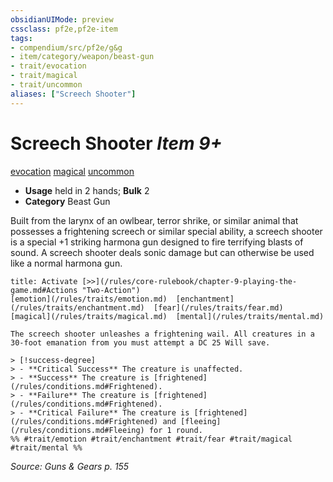 ```yaml
---
obsidianUIMode: preview
cssclass: pf2e,pf2e-item
tags:
- compendium/src/pf2e/g&g
- item/category/weapon/beast-gun
- trait/evocation
- trait/magical
- trait/uncommon
aliases: ["Screech Shooter"]
---
```

# Screech Shooter *Item 9+*  
[evocation](/rules/traits/evocation.md)  [magical](/rules/traits/magical.md)  [uncommon](/rules/traits/uncommon.md)  

- **Usage** held in 2 hands; **Bulk** 2
- **Category** Beast Gun

Built from the larynx of an owlbear, terror shrike, or similar animal that possesses a frightening screech or similar special ability, a screech shooter is a special +1 striking harmona gun designed to fire terrifying blasts of sound. A screech shooter deals sonic damage but can otherwise be used like a normal harmona gun.

```ad-embed-ability
title: Activate [>>](/rules/core-rulebook/chapter-9-playing-the-game.md#Actions "Two-Action")
[emotion](/rules/traits/emotion.md)  [enchantment](/rules/traits/enchantment.md)  [fear](/rules/traits/fear.md)  [magical](/rules/traits/magical.md)  [mental](/rules/traits/mental.md)  

The screech shooter unleashes a frightening wail. All creatures in a 30-foot emanation from you must attempt a DC 25 Will save.

> [!success-degree] 
> - **Critical Success** The creature is unaffected.
> - **Success** The creature is [frightened](/rules/conditions.md#Frightened).
> - **Failure** The creature is [frightened](/rules/conditions.md#Frightened).
> - **Critical Failure** The creature is [frightened](/rules/conditions.md#Frightened) and [fleeing](/rules/conditions.md#Fleeing) for 1 round.  
%% #trait/emotion #trait/enchantment #trait/fear #trait/magical #trait/mental %%
```

*Source: Guns & Gears p. 155*
